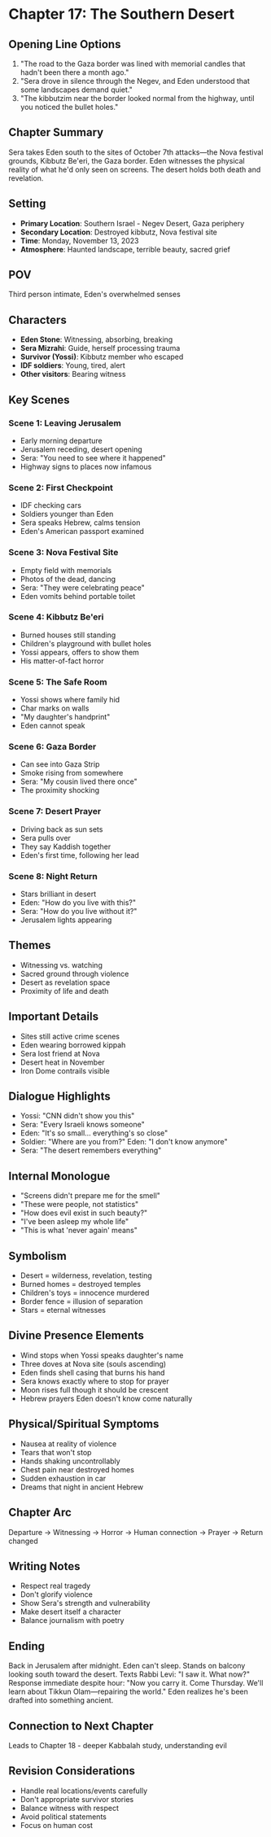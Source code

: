 # Chapter 17: The Southern Desert

## Opening Line Options
1. "The road to the Gaza border was lined with memorial candles that hadn't been there a month ago."
2. "Sera drove in silence through the Negev, and Eden understood that some landscapes demand quiet."
3. "The kibbutzim near the border looked normal from the highway, until you noticed the bullet holes."

## Chapter Summary
Sera takes Eden south to the sites of October 7th attacks—the Nova festival grounds, Kibbutz Be'eri, the Gaza border. Eden witnesses the physical reality of what he'd only seen on screens. The desert holds both death and revelation.

## Setting
- **Primary Location**: Southern Israel - Negev Desert, Gaza periphery
- **Secondary Location**: Destroyed kibbutz, Nova festival site
- **Time**: Monday, November 13, 2023
- **Atmosphere**: Haunted landscape, terrible beauty, sacred grief

## POV
Third person intimate, Eden's overwhelmed senses

## Characters
- **Eden Stone**: Witnessing, absorbing, breaking
- **Sera Mizrahi**: Guide, herself processing trauma
- **Survivor (Yossi)**: Kibbutz member who escaped
- **IDF soldiers**: Young, tired, alert
- **Other visitors**: Bearing witness

## Key Scenes

### Scene 1: Leaving Jerusalem
- Early morning departure
- Jerusalem receding, desert opening
- Sera: "You need to see where it happened"
- Highway signs to places now infamous

### Scene 2: First Checkpoint
- IDF checking cars
- Soldiers younger than Eden
- Sera speaks Hebrew, calms tension
- Eden's American passport examined

### Scene 3: Nova Festival Site
- Empty field with memorials
- Photos of the dead, dancing
- Sera: "They were celebrating peace"
- Eden vomits behind portable toilet

### Scene 4: Kibbutz Be'eri
- Burned houses still standing
- Children's playground with bullet holes
- Yossi appears, offers to show them
- His matter-of-fact horror

### Scene 5: The Safe Room
- Yossi shows where family hid
- Char marks on walls
- "My daughter's handprint"
- Eden cannot speak

### Scene 6: Gaza Border
- Can see into Gaza Strip
- Smoke rising from somewhere
- Sera: "My cousin lived there once"
- The proximity shocking

### Scene 7: Desert Prayer
- Driving back as sun sets
- Sera pulls over
- They say Kaddish together
- Eden's first time, following her lead

### Scene 8: Night Return
- Stars brilliant in desert
- Eden: "How do you live with this?"
- Sera: "How do you live without it?"
- Jerusalem lights appearing

## Themes
- Witnessing vs. watching
- Sacred ground through violence
- Desert as revelation space
- Proximity of life and death

## Important Details
- Sites still active crime scenes
- Eden wearing borrowed kippah
- Sera lost friend at Nova
- Desert heat in November
- Iron Dome contrails visible

## Dialogue Highlights
- Yossi: "CNN didn't show you this"
- Sera: "Every Israeli knows someone"
- Eden: "It's so small... everything's so close"
- Soldier: "Where are you from?" Eden: "I don't know anymore"
- Sera: "The desert remembers everything"

## Internal Monologue
- "Screens didn't prepare me for the smell"
- "These were people, not statistics"
- "How does evil exist in such beauty?"
- "I've been asleep my whole life"
- "This is what 'never again' means"

## Symbolism
- Desert = wilderness, revelation, testing
- Burned homes = destroyed temples
- Children's toys = innocence murdered
- Border fence = illusion of separation
- Stars = eternal witnesses

## Divine Presence Elements
- Wind stops when Yossi speaks daughter's name
- Three doves at Nova site (souls ascending)
- Eden finds shell casing that burns his hand
- Sera knows exactly where to stop for prayer
- Moon rises full though it should be crescent
- Hebrew prayers Eden doesn't know come naturally

## Physical/Spiritual Symptoms
- Nausea at reality of violence
- Tears that won't stop
- Hands shaking uncontrollably
- Chest pain near destroyed homes
- Sudden exhaustion in car
- Dreams that night in ancient Hebrew

## Chapter Arc
Departure → Witnessing → Horror → Human connection → Prayer → Return changed

## Writing Notes
- Respect real tragedy
- Don't glorify violence
- Show Sera's strength and vulnerability
- Make desert itself a character
- Balance journalism with poetry

## Ending
Back in Jerusalem after midnight. Eden can't sleep. Stands on balcony looking south toward the desert. Texts Rabbi Levi: "I saw it. What now?" Response immediate despite hour: "Now you carry it. Come Thursday. We'll learn about Tikkun Olam—repairing the world." Eden realizes he's been drafted into something ancient.

## Connection to Next Chapter
Leads to Chapter 18 - deeper Kabbalah study, understanding evil

## Revision Considerations
- Handle real locations/events carefully
- Don't appropriate survivor stories
- Balance witness with respect
- Avoid political statements
- Focus on human cost

